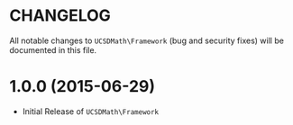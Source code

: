 # CHANGELOGAll notable changes to `UCSDMath\Framework` (bug and security fixes) willbe documented in this file.# 1.0.0 (2015-06-29)- Initial Release of `UCSDMath\Framework`